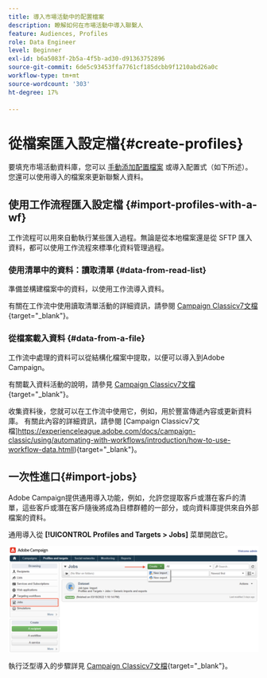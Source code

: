 ```yaml
---
title: 導入市場活動中的配置檔案
description: 瞭解如何在市場活動中導入聯繫人
feature: Audiences, Profiles
role: Data Engineer
level: Beginner
exl-id: b6a5083f-2b5a-4f5b-ad30-d91363752896
source-git-commit: 6de5c93453ffa7761cf185dcbb9f1210abd26a0c
workflow-type: tm+mt
source-wordcount: '303'
ht-degree: 17%

---
```


# 從檔案匯入設定檔{#create-profiles}

要填充市場活動資料庫，您可以 [手動添加配置檔案](create-profiles.md) 或導入配置式（如下所述）。 您還可以使用導入的檔案來更新聯繫人資料。

## 使用工作流程匯入設定檔 {#import-profiles-with-a-wf}

工作流程可以用來自動執行某些匯入過程。無論是從本地檔案還是從 SFTP 匯入資料，都可以使用工作流程來標準化資料管理過程。

### 使用清單中的資料：讀取清單 {#data-from-read-list}

準備並構建檔案中的資料，以使用工作流導入資料。

有關在工作流中使用讀取清單活動的詳細資訊，請參閱 [Campaign Classicv7文檔](https://experienceleague.adobe.com/docs/campaign-classic/using/automating-with-workflows/targeting-activities/read-list.html){target=&quot;_blank&quot;}。

### 從檔案載入資料 {#data-from-a-file}

工作流中處理的資料可以從結構化檔案中提取，以便可以導入到Adobe Campaign。

有關載入資料活動的說明，請參見 [Campaign Classicv7文檔](https://experienceleague.adobe.com/docs/campaign-classic/using/automating-with-workflows/action-activities/data-loading--file-.html){target=&quot;_blank&quot;}。

收集資料後，您就可以在工作流中使用它，例如，用於豐富傳遞內容或更新資料庫。 有關此內容的詳細資訊，請參閱 [Campaign Classicv7文檔]https://experienceleague.adobe.com/docs/campaign-classic/using/automating-with-workflows/introduction/how-to-use-workflow-data.htmll){target=&quot;_blank&quot;}。

## 一次性進口{#import-jobs}

Adobe Campaign提供通用導入功能，例如，允許您提取客戶或潛在客戶的清單，這些客戶或潛在客戶隨後將成為目標群體的一部分，或向資料庫提供來自外部檔案的資料。

通用導入從 **[!UICONTROL Profiles and Targets > Jobs]** 菜單開啟它。

![](assets/new-import-job.png)

執行泛型導入的步驟詳見 [Campaign Classicv7文檔](https://experienceleague.adobe.com/docs/campaign-classic/using/getting-started/importing-and-exporting-data/generic-imports-exports/about-generic-imports-exports.html?lang=zh-Hant){target=&quot;_blank&quot;}。
